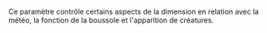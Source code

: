 Ce paramètre contrôle certains aspects de la dimension en relation avec la météo,
la fonction de la boussole et l'apparition de créatures.
